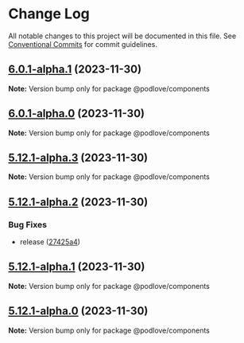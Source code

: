 # Change Log

All notable changes to this project will be documented in this file.
See [Conventional Commits](https://conventionalcommits.org) for commit guidelines.

## [6.0.1-alpha.1](https://github.com/podlove/podlove-ui/compare/v6.0.1-alpha.0...v6.0.1-alpha.1) (2023-11-30)

**Note:** Version bump only for package @podlove/components

## [6.0.1-alpha.0](https://github.com/podlove/podlove-ui/compare/v5.12.1-alpha.3...v6.0.1-alpha.0) (2023-11-30)

**Note:** Version bump only for package @podlove/components

## [5.12.1-alpha.3](https://github.com/podlove/podlove-ui/compare/v5.12.1-alpha.2...v5.12.1-alpha.3) (2023-11-30)

**Note:** Version bump only for package @podlove/components

## [5.12.1-alpha.2](https://github.com/podlove/podlove-ui/compare/v5.12.1-alpha.1...v5.12.1-alpha.2) (2023-11-30)

### Bug Fixes

- release ([27425a4](https://github.com/podlove/podlove-ui/commit/27425a4df1687d265b9854ccf6b6db9c36656944))

## [5.12.1-alpha.1](https://github.com/podlove/podlove-ui/compare/v5.12.1-alpha.0...v5.12.1-alpha.1) (2023-11-30)

**Note:** Version bump only for package @podlove/components

## [5.12.1-alpha.0](https://github.com/podlove/podlove-ui/compare/v5.12.0...v5.12.1-alpha.0) (2023-11-30)

**Note:** Version bump only for package @podlove/components
